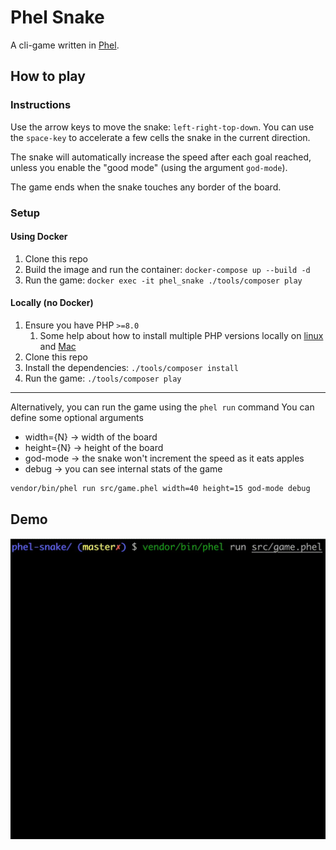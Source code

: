 # Phel Snake

A cli-game written in [Phel](https://phel-lang.org/).

## How to play

### Instructions

Use the arrow keys to move the snake: `left-right-top-down`.
You can use the `space-key` to accelerate a few cells the snake in the current direction.

The snake will automatically increase the speed after each goal reached, unless you enable the "good mode" (using the argument `god-mode`).

The game ends when the snake touches any border of the board.

### Setup

#### Using Docker

1. Clone this repo
2. Build the image and run the container: `docker-compose up --build -d`
3. Run the game: `docker exec -it phel_snake ./tools/composer play`

#### Locally (no Docker)

1. Ensure you have PHP `>=8.0`
   1. Some help about how to install multiple PHP versions locally on [linux](https://github.com/phpbrew/phpbrew) and [Mac](https://github.com/shivammathur/homebrew-php)
2. Clone this repo
3. Install the dependencies: `./tools/composer install`
4. Run the game: `./tools/composer play`

---

Alternatively, you can run the game using the `phel run` command
You can define some optional arguments
- width={N} -> width of the board
- height={N} -> height of the board
- god-mode -> the snake won't increment the speed as it eats apples
- debug -> you can see internal stats of the game

```bash
vendor/bin/phel run src/game.phel width=40 height=15 god-mode debug
```

## Demo

![](img/demo-snake.webp)